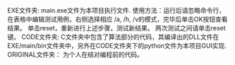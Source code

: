 ﻿
EXE文件夹:
	main.exe文件为本项目执行文件.
	使用方法：运行后请忽略命令行，在表格中编辑测试用例，右侧选择相应 /a, /h, /v的模式，完毕后单击OK按钮查看结果。
	单击reset，重新进行上述步骤，测试新结果。
	两次测试之间请单击reset键。
CODE文件夹:
	C文件夹中包含了算法部分的代码，其编译出的DLL文件在EXE/main/bin文件夹中，另外在CODE文件夹下的python文件为本项目GUI实现.
ORIGINAL文件夹：
	为个人在结对编程前的代码。
